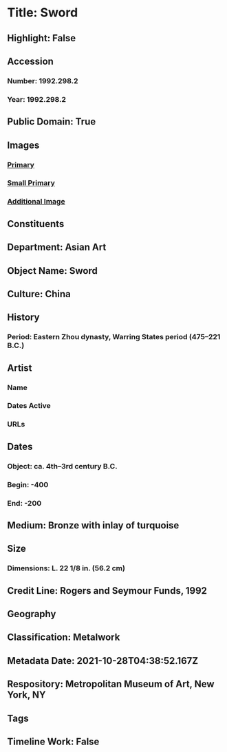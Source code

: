 # Title: Sword
## Highlight: False
## Accession
### Number: 1992.298.2
### Year: 1992.298.2
## Public Domain: True
## Images
### [Primary](https://images.metmuseum.org/CRDImages/as/original/DP203282.jpg)
### [Small Primary](https://images.metmuseum.org/CRDImages/as/web-large/DP203282.jpg)
### [Additional Image](https://images.metmuseum.org/CRDImages/as/original/DP203275.jpg)
## Constituents
## Department: Asian Art
## Object Name: Sword
## Culture: China
## History
### Period: Eastern Zhou dynasty, Warring States period (475–221 B.C.)
## Artist
### Name
### Dates Active
### URLs
## Dates
### Object: ca. 4th–3rd century B.C.
### Begin: -400
### End: -200
## Medium: Bronze with inlay of turquoise
## Size
### Dimensions: L. 22 1/8 in. (56.2 cm)
## Credit Line: Rogers and Seymour Funds, 1992
## Geography
## Classification: Metalwork
## Metadata Date: 2021-10-28T04:38:52.167Z
## Respository: Metropolitan Museum of Art, New York, NY
## Tags
## Timeline Work: False